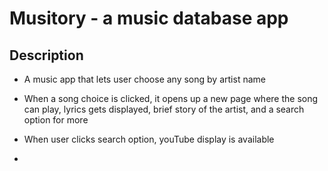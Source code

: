 # Musitory - a music database app

## Description

* A music app that lets user choose any song by artist name

* When a song choice is clicked, it opens up a new page where the song can play, lyrics gets displayed, brief story of the artist, and a search option for more

* When user clicks search option, youTube display is available

* 
